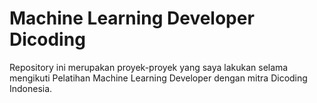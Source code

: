 # Machine Learning Developer Dicoding
Repository ini merupakan proyek-proyek yang saya lakukan selama mengikuti Pelatihan Machine Learning Developer dengan mitra Dicoding Indonesia.
